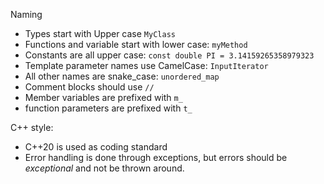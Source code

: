 Naming
- Types start with Upper case ```MyClass```
- Functions and variable start with lower case: ```myMethod```
- Constants are all upper case: ```const double PI = 3.14159265358979323```
- Template parameter names use CamelCase: ```InputIterator```
- All other names are snake_case: ```unordered_map```
- Comment blocks should use `//`
- Member variables are prefixed with ```m_```
- function parameters are prefixed with ```t_```

C++ style:
- C++20 is used as coding standard
- Error handling is done through exceptions, but errors should be _exceptional_ and not be thrown around.

